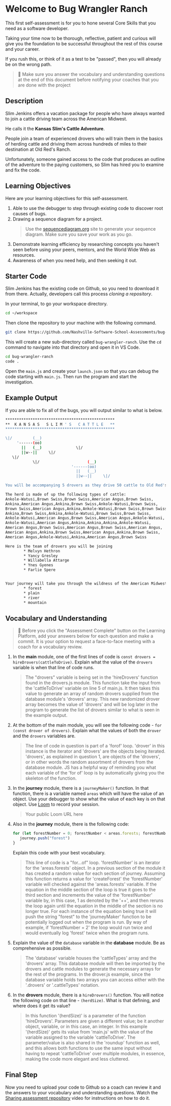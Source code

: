 # Welcome to Bug Wrangler Ranch

This first self-assessment is for you to hone several Core Skills that you need as a software developer.

Taking your time now to be thorough, reflective, patient and curious will give you the foundation to be successful throughout the rest of this course and your career.

If you rush this, or think of it as a test to be "passed", then you will already be on the wrong path.

> 🧨 Make sure you answer the vocabulary and understanding questions at the end of this document before notifying your coaches that you are done with the project

## Description

Slim Jenkins offers a vacation package for people who have always wanted to join a cattle driving team across the American Midwest.

He calls it the **Kansas Slim's Cattle Adventure**.

People join a team of experienced drovers who will train them in the basics of herding cattle and driving them across hundreds of miles to their destination at Old Red's Ranch.

Unfortunately, someone gained access to the code that produces an outline of the adventure to the paying customers, so Slim has hired you to examine and fix the code.

## Learning Objectives

Here are your learning objectives for this self-assessment.

1. Able to use the debugger to step through existing code to discover root causes of bugs.
2. Drawing a sequence diagram for a project.
   > Use the [sequencediagram.org](https://sequencediagram.org/) site to generate your sequence diagram. Make sure you save your work as you go.
3. Demonstrate learning efficiency by researching concepts you haven't seen before using your peers, mentors, and the World Wide Web as resources.
4. Awareness of when you need help, and then seeking it out.

## Starter Code

Slim Jenkins has the existing code on Github, so you need to download it from there. Actually, developers call this process _cloning a repository_.

In your terminal, to go your workspace directory.

```sh
cd ~/workspace
```

Then clone the repository to your machine with the following command.

```sh
git clone https://github.com/Nashville-Software-School-Assessments/bug-wrangler-ranch.git
```

This will create a new sub-directory called `bug-wrangler-ranch`. Use the `cd` command to navigate into that directory and open it in VS Code.

```sh
cd bug-wrangler-ranch
code .
```

Open the `main.js` and create your `launch.json` so that you can debug the code starting with `main.js`. Then run the program and start the investigation.

## Example Output

If you are able to fix all of the bugs, you will output similar to what is below.

```sh
************************************************
**  K A N S A S   S L I M ' S   C A T T L E   **
************************************************

\|/         (__)
     '------(oo)
       ||   (__)               \|/
       ||w--||     \|/
   \|/
            \|/                     (__)
                             '------(oo)
                               ||   (__)
                               ||w--||     \|/

You will be accompanying 5 drovers as they drive 50 cattle to Old Red's Ranch for grazing

The herd is made of up the following types of cattle:
Ankole-Watusi,Brown Swiss,Brown Swiss,American Angus,Brown Swiss,
Ankina,American Angus,Ankina,Brown Swiss,Ankole-Watusi,Brown Swiss,
Brown Swiss,American Angus,Ankina,Ankole-Watusi,Brown Swiss,Brown Swiss,
Ankina,Brown Swiss,Ankina,Ankole-Watusi,Brown Swiss,Brown Swiss,
Ankole-Watusi,American Angus,Brown Swiss,American Angus,Ankole-Watusi,
Ankole-Watusi,American Angus,Ankina,Ankina,Ankina,Ankole-Watusi,
American Angus,Brown Swiss,American Angus,Brown Swiss,American Angus,
American Angus,Ankina,Brown Swiss,American Angus,Ankina,Brown Swiss,
American Angus,Ankole-Watusi,Ankina,American Angus,Brown Swiss

Here is the team of drovers you will be joining
        * Melvyn Hethron
        * Yancy Gresley
        * Willabella Attarge
        * Ynes Gyenes
        * Farlie Spere


Your journey will take you through the wildness of the American Midwest and across the following terrain
        * forest
        * plain
        * river
        * mountain
```

## Vocabulary and Understanding

> 🧨 Before you click the "Assessment Complete" button on the Learning Platform, add your answers below for each question and make a commit. It is your option to request a face-to-face meeting with a coach for a vocabulary review.

1. In the **main** module, one of the first lines of code is `const drovers = hireDrovers(cattleToDrive)`. Explain what the value of the `drovers` variable is when that line of code runs.
   > The "drovers" variable is being set in the 'hireDrovers' function found in the drovers.js module. This function take the input from the 'cattleToDrive' variable on line 5 of main.js. It then takes this value to generate an array of random drovers supplied from the database module's 'drovers' array. This new randomized drover array becomes the value of 'drovers' and will be log later in the program to generate the list of drovers similar to what is seen in the example output.
2. At the bottom of the main module, you will see the following code - `for (const drover of drovers)`. Explain what the values of both the `drover` and the `drovers` variables are.
   > The line of code in question is part of a 'forof' loop. 'drover' in this instance is the iterator and 'drovers' are the objects being iterated. 'drovers', as explained in question 1, are objects of the 'drovers', or in other words the random assortment of drovers from the database module. JS has a helpful way of reminding you what each variable of the 'for of' loop is by automatically giving you the skeleton of the function.
3. In the **journey** module, there is a `journeyMaker()` function. In that function, there is a variable named `areas` which will have the value of an object. Use your debugger to show what the value of each key is on that object. Use [Loom](https://www.loom.com) to record your session.
   > Your public Loom URL here
4. Also in the **journey** module, there is the following code:
   ```js
   for (let forestNumber = 0; forestNumber < areas.forests; forestNumber++) {
      journey.push("forest")
   }
   ```
   Explain this code with your best vocabulary.
   > This line of code is a "for...of" loop. 'forestNumber' is an iterator for the 'areas.forests' object. In a previous section of the module it has created a random value for each section of journey. Assuming this function returns a value for 'createForest' the 'forestNumber' variable will checked against the 'areas.forests' variable. If the equation in the middle section of the loop is true it goes to the third section and increments the value of the 'forestNumber' variable by, in this case, 1 as denoted by the '++', and then reruns the loop again until the equation in the middle of the section is no longer true. For each instance of the equation being true it will push the string "forest" to the 'journeyMaker' function to be potentially logged out when the program is run. By way of example, if 'forestNumber = 2' the loop would run twice and would eventually log 'forest' twice when the program runs.
5. Explain the value of the `database` variable in the **database** module. Be as comprehensive as possible.
   > The 'database' variable houses the 'cattleTypes' array and the 'drovers' array. This database module will then be imported by the drovers and cattle modules to generate the necessary arrays for the rest of the programs. In the drover.js example, since the database variable holds two arrays you can access either with the '.drovers' or '.cattleTypes' notation.
6. In the **drovers** module, there is a `hireDrovers()` function. You will notice the following code on that line - `(herdSize)`. What is that defining, and where does it get its value?
   > In this function '(herdSize)' is a parameter of the function 'hireDrovers'. Parameters are given a different value; be it another object, variable, or in this case, an integer. In this example '(herdSize)' gets its value from 'main.js' with the value of the variable assigned to the variable 'cattleToDrive'. The parameter/value is also shared in the 'roundup' function as well, and this allows both functions to use the same input without having to repeat 'cattleToDrive' over multiple modules, in essence, making the code more elegant and less cluttered.


## Final Step

Now you need to upload your code to Github so a coach can review it and the answers to your vocabulary and understanding questions. Watch the <a href="https://app.screencastify.com/v3/watch/AwPn0FXfji60TxHuUVkU" target="_blank">Sharing assessment repository<a> video for instructions on how to do it.
